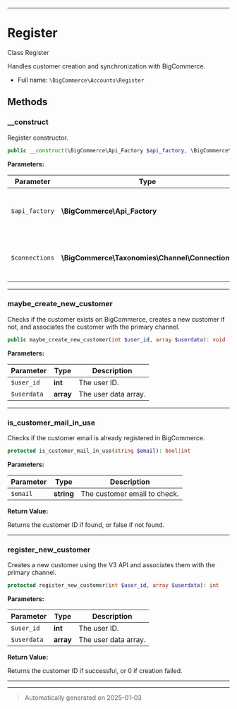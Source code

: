 ***

# Register

Class Register

Handles customer creation and synchronization with BigCommerce.

* Full name: `\BigCommerce\Accounts\Register`




## Methods


### __construct

Register constructor.

```php
public __construct(\BigCommerce\Api_Factory $api_factory, \BigCommerce\Taxonomies\Channel\Connections $connections): mixed
```








**Parameters:**

| Parameter | Type | Description |
|-----------|------|-------------|
| `$api_factory` | **\BigCommerce\Api_Factory** | The API factory for interacting with BigCommerce&#039;s API. |
| `$connections` | **\BigCommerce\Taxonomies\Channel\Connections** | The connections instance for managing channels. |





***

### maybe_create_new_customer

Checks if the customer exists on BigCommerce, creates a new customer if not,
and associates the customer with the primary channel.

```php
public maybe_create_new_customer(int $user_id, array $userdata): void
```








**Parameters:**

| Parameter | Type | Description |
|-----------|------|-------------|
| `$user_id` | **int** | The user ID. |
| `$userdata` | **array** | The user data array. |





***

### is_customer_mail_in_use

Checks if the customer email is already registered in BigCommerce.

```php
protected is_customer_mail_in_use(string $email): bool|int
```








**Parameters:**

| Parameter | Type | Description |
|-----------|------|-------------|
| `$email` | **string** | The customer email to check. |


**Return Value:**

Returns the customer ID if found, or false if not found.




***

### register_new_customer

Creates a new customer using the V3 API and associates them with the primary channel.

```php
protected register_new_customer(int $user_id, array $userdata): int
```








**Parameters:**

| Parameter | Type | Description |
|-----------|------|-------------|
| `$user_id` | **int** | The user ID. |
| `$userdata` | **array** | The user data array. |


**Return Value:**

Returns the customer ID if successful, or 0 if creation failed.




***


***
> Automatically generated on 2025-01-03
